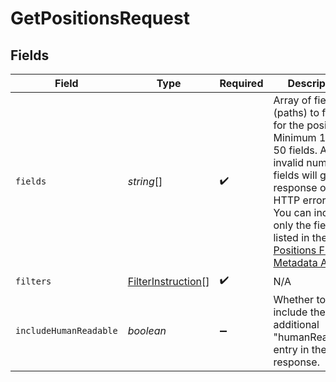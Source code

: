 # GetPositionsRequest


## Fields

| Field                                                                                                                                                                                                                                                                                                                  | Type                                                                                                                                                                                                                                                                                                                   | Required                                                                                                                                                                                                                                                                                                               | Description                                                                                                                                                                                                                                                                                                            |
| ---------------------------------------------------------------------------------------------------------------------------------------------------------------------------------------------------------------------------------------------------------------------------------------------------------------------- | ---------------------------------------------------------------------------------------------------------------------------------------------------------------------------------------------------------------------------------------------------------------------------------------------------------------------- | ---------------------------------------------------------------------------------------------------------------------------------------------------------------------------------------------------------------------------------------------------------------------------------------------------------------------- | ---------------------------------------------------------------------------------------------------------------------------------------------------------------------------------------------------------------------------------------------------------------------------------------------------------------------- |
| `fields`                                                                                                                                                                                                                                                                                                               | *string*[]                                                                                                                                                                                                                                                                                                             | :heavy_check_mark:                                                                                                                                                                                                                                                                                                     | Array of field ids (paths) to fetch for the positions.<br /> Minimum 1 up to 50 fields. Any invalid number of fields will get a response of 400 HTTP error.<br /> You can include only the field ids listed in the [Positions Fields Metadata API](https://apidocs.hibob.com/reference/get_metadata-objects-position). |
| `filters`                                                                                                                                                                                                                                                                                                              | [FilterInstruction](../../models/shared/filterinstruction.md)[]                                                                                                                                                                                                                                                        | :heavy_check_mark:                                                                                                                                                                                                                                                                                                     | N/A                                                                                                                                                                                                                                                                                                                    |
| `includeHumanReadable`                                                                                                                                                                                                                                                                                                 | *boolean*                                                                                                                                                                                                                                                                                                              | :heavy_minus_sign:                                                                                                                                                                                                                                                                                                     | Whether to include the additional "humanReadable" entry in the response.                                                                                                                                                                                                                                               |